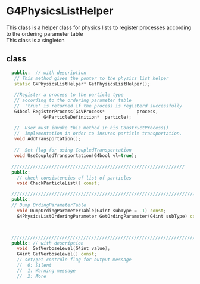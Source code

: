<!-- G4PhysicsListHelper.md --- 
;; 
;; Description: 
;; Author: Hongyi Wu(吴鸿毅)
;; Email: wuhongyi@qq.com 
;; Created: 四 7月 12 23:03:44 2018 (+0800)
;; Last-Updated: 四 7月 12 23:05:37 2018 (+0800)
;;           By: Hongyi Wu(吴鸿毅)
;;     Update #: 1
;; URL: http://wuhongyi.cn -->

# G4PhysicsListHelper

This class is a helper class for physics lists to register processes according to the ordering parameter table   
This class is a singleton  








## class

```cpp
  public:  // with description
   // This method gives the ponter to the physics list helper 
   static G4PhysicsListHelper* GetPhysicsListHelper(); 
  
   //Register a process to the particle type 
   // according to the ordering parameter table
   //  'true' is returned if the process is registerd successfully
   G4bool RegisterProcess(G4VProcess*            process,
			  G4ParticleDefinition*  particle);

   //  User must invoke this method in his ConstructProcess() 
   //  implementation in order to insures particle transportation.
   void AddTransportation();
   
   //  Set flag for using CoupledTransportation
   void UseCoupledTransportation(G4bool vl=true);
 
  /////////////////////////////////////////////////////////////////
  public:
    // check consistencies of list of particles 
    void CheckParticleList() const;

  ///////////////////////////////////////////////////////////////////////
  public: 
  // Dump OrdingParameterTable
    void DumpOrdingParameterTable(G4int subType = -1) const;
    G4PhysicsListOrderingParameter GetOrdingParameter(G4int subType) const;



  ///////////////////////////////////////////////////////////////////////
  public: // with description
    void  SetVerboseLevel(G4int value);
    G4int GetVerboseLevel() const;
    // set/get controle flag for output message
    //  0: Silent
    //  1: Warning message
    //  2: More
```

<!-- G4PhysicsListHelper.md ends here -->
